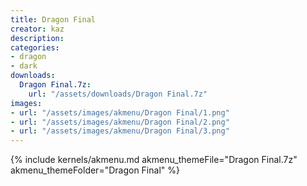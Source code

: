 ```yaml
---
title: Dragon Final
creator: kaz
description: 
categories:
- dragon
- dark
downloads:
  Dragon Final.7z:
    url: "/assets/downloads/Dragon Final.7z"
images:
- url: "/assets/images/akmenu/Dragon Final/1.png"
- url: "/assets/images/akmenu/Dragon Final/2.png"
- url: "/assets/images/akmenu/Dragon Final/3.png"
---
```


{% include kernels/akmenu.md akmenu_themeFile="Dragon Final.7z" akmenu_themeFolder="Dragon Final" %}
